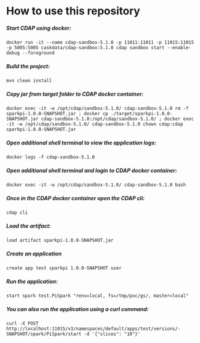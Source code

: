 # How to use this repository

##### Start CDAP using docker:
    docker run -it --name cdap-sandbox-5.1.0 -p 11011:11011 -p 11015:11015 -p 5005:5005 caskdata/cdap-sandbox:5.1.0 cdap sandbox start --enable-debug --foreground
##### Build the project:
    mvn clean install
##### Copy jar from target folder to CDAP docker container:
    docker exec -it -w /opt/cdap/sandbox-5.1.0/ cdap-sandbox-5.1.0 rm -f sparkpi-1.0.0-SNAPSHOT.jar ; docker cp ./target/sparkpi-1.0.0-SNAPSHOT.jar cdap-sandbox-5.1.0:/opt/cdap/sandbox-5.1.0/ ; docker exec -it -w /opt/cdap/sandbox-5.1.0/ cdap-sandbox-5.1.0 chown cdap:cdap sparkpi-1.0.0-SNAPSHOT.jar
##### Open additional shell terminal to view the application logs:
    docker logs -f cdap-sandbox-5.1.0
##### Open additional shell terminal and login to CDAP docker container:
    docker exec -it -w /opt/cdap/sandbox-5.1.0/ cdap-sandbox-5.1.0 bash
##### Once in the CDAP docker container open the CDAP cli:
    cdap cli
##### Load the artifact:
    load artifact sparkpi-1.0.0-SNAPSHOT.jar
##### Create an application
    create app test sparkpi 1.0.0-SNAPSHOT user
##### Run the application:
    start spark test.PiSpark "renv=local, fs=/tmp/poc/gs/, master=local"
##### You can also run the application using a curl command:
    curl -X POST http://localhost:11015/v3/namespaces/default/apps/test/versions/-SNAPSHOT/spark/PiSpark/start -d '{"slices": "10"}'
